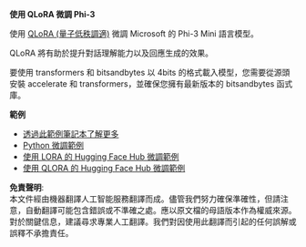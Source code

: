 **使用 QLoRA 微調 Phi-3**

使用 [QLoRA (量子低秩調適)](https://github.com/artidoro/qlora) 微調 Microsoft 的 Phi-3 Mini 語言模型。

QLoRA 將有助於提升對話理解能力以及回應生成的效果。

要使用 transformers 和 bitsandbytes 以 4bits 的格式載入模型，您需要從源頭安裝 accelerate 和 transformers，並確保您擁有最新版本的 bitsandbytes 函式庫。

**範例**
- [透過此範例筆記本了解更多](../../../../code/03.Finetuning/Phi_3_Inference_Finetuning.ipynb)
- [Python 微調範例](../../../../code/03.Finetuning/FineTrainingScript.py)
- [使用 LORA 的 Hugging Face Hub 微調範例](../../../../code/03.Finetuning/Phi-3-finetune-lora-python.ipynb)
- [使用 QLORA 的 Hugging Face Hub 微調範例](../../../../code/03.Finetuning/Phi-3-finetune-qlora-python.ipynb)

**免責聲明**:  
本文件經由機器翻譯人工智能服務翻譯而成。儘管我們努力確保準確性，但請注意，自動翻譯可能包含錯誤或不準確之處。應以原文檔的母語版本作為權威來源。對於關鍵信息，建議尋求專業人工翻譯。我們對因使用此翻譯而引起的任何誤解或誤釋不承擔責任。